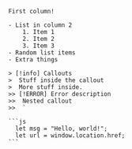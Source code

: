 ````col
First column!

- List in column 2
	1. Item 1
	2. Item 2
	3. Item 3
- Random list items
- Extra things

> [!info] Callouts
>  Stuff inside the callout
>  More stuff inside.
>> [!ERROR] Error description
>>  Nested callout
>>  `

```js
  let msg = "Hello, world!";
  let url = window.location.href;
```
````